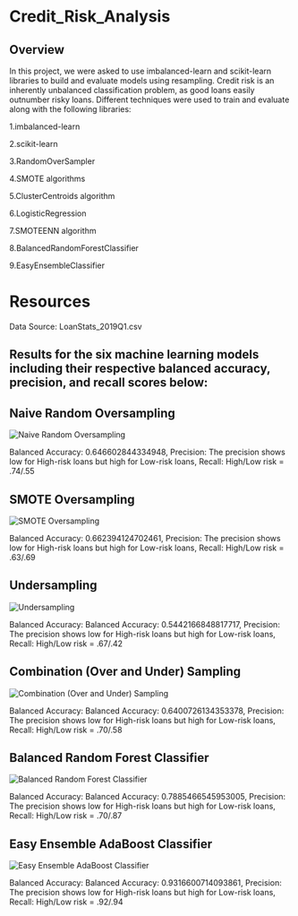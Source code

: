 # Credit_Risk_Analysis

## Overview

In this project, we were asked to use imbalanced-learn and scikit-learn libraries to build and evaluate models using resampling. Credit risk is an inherently unbalanced classification problem, as good loans easily outnumber risky loans. Different techniques were used to train and evaluate along with the following libraries:

1.imbalanced-learn

2.scikit-learn

3.RandomOverSampler

4.SMOTE algorithms

5.ClusterCentroids algorithm

6.LogisticRegression

7.SMOTEENN algorithm

8.BalancedRandomForestClassifier

9.EasyEnsembleClassifier

# Resources

Data Source: LoanStats_2019Q1.csv

## Results for the six machine learning models including their respective balanced accuracy, precision, and recall scores below:

## Naive Random Oversampling
![Naive Random Oversampling](https://user-images.githubusercontent.com/114125836/231915496-ef6e5c0d-9d12-4ce7-8a1c-0970ca98938c.PNG)

Balanced Accuracy: 0.646602844334948, Precision: The precision shows low for High-risk loans but high for Low-risk loans, Recall: High/Low risk = .74/.55

## SMOTE Oversampling
![SMOTE Oversampling](https://user-images.githubusercontent.com/114125836/231915480-929b7cb4-cf44-4556-a258-6c2de9425baf.PNG)

Balanced Accuracy: 0.662394124702461, Precision: The precision shows low for High-risk loans but high for Low-risk loans, Recall: High/Low risk = .63/.69

## Undersampling
![Undersampling](https://user-images.githubusercontent.com/114125836/231915732-fefc4cc1-ad78-4c3a-8d58-7ad56410cb31.PNG)

Balanced Accuracy: Balanced Accuracy: 0.5442166848817717, Precision: The precision shows low for High-risk loans but high for Low-risk loans, Recall: High/Low risk = .67/.42

## Combination (Over and Under) Sampling
![Combination (Over and Under) Sampling](https://user-images.githubusercontent.com/114125836/231916849-c27f134f-4aea-45f7-a8e8-bd68f057d5b1.PNG)

Balanced Accuracy: Balanced Accuracy: 0.6400726134353378, Precision: The precision shows low for High-risk loans but high for Low-risk loans, Recall: High/Low risk = .70/.58

## Balanced Random Forest Classifier
![Balanced Random Forest Classifier](https://user-images.githubusercontent.com/114125836/231917125-2dd9b6cc-353d-4c9c-8723-af24be41c539.PNG)

Balanced Accuracy: Balanced Accuracy: 0.7885466545953005, Precision: The precision shows low for High-risk loans but high for Low-risk loans, Recall: High/Low risk = .70/.87

## Easy Ensemble AdaBoost Classifier
![Easy Ensemble AdaBoost Classifier](https://user-images.githubusercontent.com/114125836/231917251-7ab919d3-18e2-42d8-b9d2-88a213f0504e.PNG)

Balanced Accuracy: Balanced Accuracy: 0.9316600714093861, Precision: The precision shows low for High-risk loans but high for Low-risk loans, Recall: High/Low risk = .92/.94

